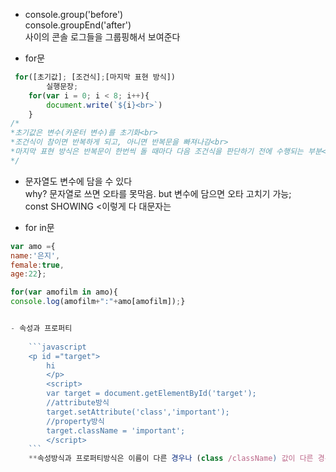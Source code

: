 - console.group('before')<br>
  console.groupEnd('after')<br>
사이의 콘솔 로그들을 그룹핑해서 보여준다

- for문<br>

```javascript
 for([초기값]; [조건식];[마지막 표현 방식])
        실행문장;
    for(var i = 0; i < 8; i++){
        document.write(`${i}<br>`)
    }
/*
*초기값은 변수(카운터 변수)를 초기화<br>
*조건식이 참이면 반복하게 되고, 아니면 반복문을 빠져나감<br>
*마지막 표현 방식은 반복문이 한번씩 돌 때마다 다음 조건식을 판단하기 전에 수행되는 부분<br>
*/
```
- 문자열도 변수에 담을 수 있다 <br>
why? 문자열로 쓰면 오타를 못막음. but 변수에 담으면 오타 고치기 가능; <br>
const SHOWING <이렇게 다 대문자는 


- for in문<br>
```javascript
var amo ={
name:'은지',
female:true,
age:22};

for(var amofilm in amo){
console.log(amofilm+":"+amo[amofilm]);}


- 속성과 프로퍼티
    
    ```javascript
    <p id ="target">
        hi
        </p>
        <script>
        var target = document.getElementById('target');
        //attribute방식
        target.setAttribute('class','important');
        //property방식
        target.className = 'important';
        </script>
    ```
    **속성방식과 프로퍼티방식은 이름이 다른 경우나 (class /className) 값이 다른 경우가 있으니 유의!**

